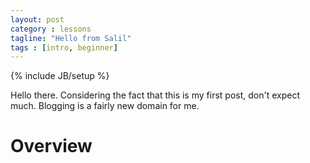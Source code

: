 ```yaml
---
layout: post
category : lessons
tagline: "Hello from Salil"
tags : [intro, beginner]
---
```

{% include JB/setup %}

Hello there. Considering the fact that this is my first post, don't expect much. Blogging is a fairly new domain for me.
<!--more-->

# Overview